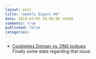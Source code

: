 ```yaml
---
layout: post
title: "weekly digest #4"
date: 2014-03-03 10:00:00 +0100
comments: true
published: false
categories: 
---
```

- [Cookieless Domain vs. DNS lookups](http://www.jonathanklein.net/2014/02/revisiting-cookieless-domain.html)  
Finally some stats regarding that issue.
